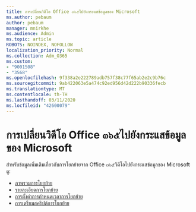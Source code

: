 ```yaml
---
title: การเปลี่ยนวิดีโอ Office ๓๖๕ไปยังกระแสข้อมูลของ Microsoft
ms.author: pebaum
author: pebaum
manager: mnirkhe
ms.audience: Admin
ms.topic: article
ROBOTS: NOINDEX, NOFOLLOW
localization_priority: Normal
ms.collection: Adm_O365
ms.custom:
- "9001508"
- "3568"
ms.openlocfilehash: 9f338a2e222789adb757f38c77f65ab2e2c9b76c
ms.sourcegitcommit: 9ab422063e5a474c92ed956d42d222b90336fecb
ms.translationtype: MT
ms.contentlocale: th-TH
ms.lasthandoff: 03/11/2020
ms.locfileid: "42600079"
---
```

# <a name="office-365-video-transition-to-microsoft-stream"></a>การเปลี่ยนวิดีโอ Office ๓๖๕ไปยังกระแสข้อมูลของ Microsoft

สำหรับข้อมูลเพิ่มเติมเกี่ยวกับการโยกย้ายจาก Office ๓๖๕วิดีโอไปยังกระแสข้อมูลของ Microsoft ดู:

- [ภาพรวมการโยกย้าย](https://docs.microsoft.com/stream/migrate-from-office-365)
- [รายละเอียดการโยกย้าย](https://docs.microsoft.com/stream/migration-experience)
- [การตั้งค่าการกำหนดเวลาการโยกย้าย](https://docs.microsoft.com/stream/migration-o365video-timing-setting)
- [การเตรียมสคริปต์การโยกย้าย](https://docs.microsoft.com/stream/migration-o365video-prep)
